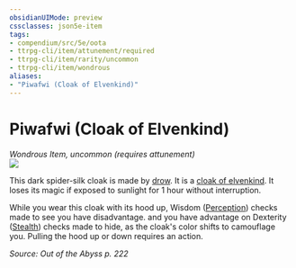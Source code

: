 ```yaml
---
obsidianUIMode: preview
cssclasses: json5e-item
tags:
- compendium/src/5e/oota
- ttrpg-cli/item/attunement/required
- ttrpg-cli/item/rarity/uncommon
- ttrpg-cli/item/wondrous
aliases: 
- "Piwafwi (Cloak of Elvenkind)"
---
```

# Piwafwi (Cloak of Elvenkind)
*Wondrous Item, uncommon (requires attunement)*  
![](/3-Mechanics/CLI/items/img/piwafwi-cloak-of-elvenkind.webp#right)  


This dark spider-silk cloak is made by [drow](/3-Mechanics/CLI/bestiary/humanoid/drow.md). It is a [cloak of elvenkind](/3-Mechanics/CLI/items/cloak-of-elvenkind.md). It loses its magic if exposed to sunlight for 1 hour without interruption.

While you wear this cloak with its hood up, Wisdom ([Perception](/3-Mechanics/CLI/rules/skills.md#Perception)) checks made to see you have disadvantage. and you have advantage on Dexterity ([Stealth](/3-Mechanics/CLI/rules/skills.md#Stealth)) checks made to hide, as the cloak's color shifts to camouflage you. Pulling the hood up or down requires an action.

*Source: Out of the Abyss p. 222*